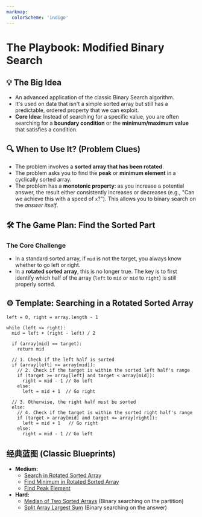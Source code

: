 ```yaml
---
markmap:
  colorScheme: 'indigo'
---
```


# The Playbook: Modified Binary Search

## 💡 The Big Idea
- An advanced application of the classic Binary Search algorithm.
- It's used on data that isn't a simple sorted array but still has a predictable, ordered property that we can exploit.
- **Core Idea:** Instead of searching for a specific value, you are often searching for a **boundary condition** or the **minimum/maximum value** that satisfies a condition.

## 🔍 When to Use It? (Problem Clues)
- The problem involves a **sorted array that has been rotated**.
- The problem asks you to find the **peak** or **minimum element** in a cyclically sorted array.
- The problem has a **monotonic property**: as you increase a potential answer, the result either consistently increases or decreases (e.g., "Can we achieve this with a speed of `x`?"). This allows you to binary search on the *answer itself*.

## 🛠️ The Game Plan: Find the Sorted Part

### The Core Challenge
- In a standard sorted array, if `mid` is not the target, you always know whether to go left or right.
- In a **rotated sorted array**, this is no longer true. The key is to first identify which half of the array (`left` to `mid` or `mid` to `right`) is still properly sorted.

## ⚙️ Template: Searching in a Rotated Sorted Array
```
left = 0, right = array.length - 1

while (left <= right):
  mid = left + (right - left) / 2

  if (array[mid] == target):
    return mid

  // 1. Check if the left half is sorted
  if (array[left] <= array[mid]):
    // 2. Check if the target is within the sorted left half's range
    if (target >= array[left] and target < array[mid]):
      right = mid - 1 // Go left
    else:
      left = mid + 1  // Go right
  
  // 3. Otherwise, the right half must be sorted
  else:
    // 4. Check if the target is within the sorted right half's range
    if (target > array[mid] and target <= array[right]):
      left = mid + 1   // Go right
    else:
      right = mid - 1 // Go left
```

## 经典蓝图 (Classic Blueprints)
- **Medium:**
  - [Search in Rotated Sorted Array](https://leetcode.com/problems/search-in-rotated-sorted-array/)
  - [Find Minimum in Rotated Sorted Array](https://leetcode.com/problems/find-minimum-in-rotated-sorted-array/)
  - [Find Peak Element](https://leetcode.com/problems/find-peak-element/)
- **Hard:**
  - [Median of Two Sorted Arrays](https://leetcode.com/problems/median-of-two-sorted-arrays/) (Binary searching on the partition)
  - [Split Array Largest Sum](https://leetcode.com/problems/split-array-largest-sum/) (Binary searching on the answer)
